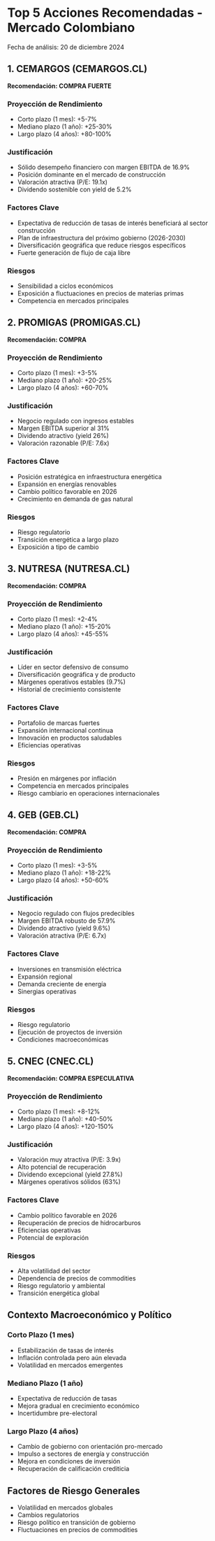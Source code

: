 # Top 5 Acciones Recomendadas - Mercado Colombiano
Fecha de análisis: 20 de diciembre 2024

## 1. CEMARGOS (CEMARGOS.CL)
**Recomendación: COMPRA FUERTE**

### Proyección de Rendimiento
- Corto plazo (1 mes): +5-7%
- Mediano plazo (1 año): +25-30%
- Largo plazo (4 años): +80-100%

### Justificación
- Sólido desempeño financiero con margen EBITDA de 16.9%
- Posición dominante en el mercado de construcción
- Valoración atractiva (P/E: 19.1x)
- Dividendo sostenible con yield de 5.2%

### Factores Clave
- Expectativa de reducción de tasas de interés beneficiará al sector construcción
- Plan de infraestructura del próximo gobierno (2026-2030)
- Diversificación geográfica que reduce riesgos específicos
- Fuerte generación de flujo de caja libre

### Riesgos
- Sensibilidad a ciclos económicos
- Exposición a fluctuaciones en precios de materias primas
- Competencia en mercados principales

## 2. PROMIGAS (PROMIGAS.CL)
**Recomendación: COMPRA**

### Proyección de Rendimiento
- Corto plazo (1 mes): +3-5%
- Mediano plazo (1 año): +20-25%
- Largo plazo (4 años): +60-70%

### Justificación
- Negocio regulado con ingresos estables
- Margen EBITDA superior al 31%
- Dividendo atractivo (yield 26%)
- Valoración razonable (P/E: 7.6x)

### Factores Clave
- Posición estratégica en infraestructura energética
- Expansión en energías renovables
- Cambio político favorable en 2026
- Crecimiento en demanda de gas natural

### Riesgos
- Riesgo regulatorio
- Transición energética a largo plazo
- Exposición a tipo de cambio

## 3. NUTRESA (NUTRESA.CL)
**Recomendación: COMPRA**

### Proyección de Rendimiento
- Corto plazo (1 mes): +2-4%
- Mediano plazo (1 año): +15-20%
- Largo plazo (4 años): +45-55%

### Justificación
- Líder en sector defensivo de consumo
- Diversificación geográfica y de producto
- Márgenes operativos estables (9.7%)
- Historial de crecimiento consistente

### Factores Clave
- Portafolio de marcas fuertes
- Expansión internacional continua
- Innovación en productos saludables
- Eficiencias operativas

### Riesgos
- Presión en márgenes por inflación
- Competencia en mercados principales
- Riesgo cambiario en operaciones internacionales

## 4. GEB (GEB.CL)
**Recomendación: COMPRA**

### Proyección de Rendimiento
- Corto plazo (1 mes): +3-5%
- Mediano plazo (1 año): +18-22%
- Largo plazo (4 años): +50-60%

### Justificación
- Negocio regulado con flujos predecibles
- Margen EBITDA robusto de 57.9%
- Dividendo atractivo (yield 9.6%)
- Valoración atractiva (P/E: 6.7x)

### Factores Clave
- Inversiones en transmisión eléctrica
- Expansión regional
- Demanda creciente de energía
- Sinergias operativas

### Riesgos
- Riesgo regulatorio
- Ejecución de proyectos de inversión
- Condiciones macroeconómicas

## 5. CNEC (CNEC.CL)
**Recomendación: COMPRA ESPECULATIVA**

### Proyección de Rendimiento
- Corto plazo (1 mes): +8-12%
- Mediano plazo (1 año): +40-50%
- Largo plazo (4 años): +120-150%

### Justificación
- Valoración muy atractiva (P/E: 3.9x)
- Alto potencial de recuperación
- Dividendo excepcional (yield 27.8%)
- Márgenes operativos sólidos (63%)

### Factores Clave
- Cambio político favorable en 2026
- Recuperación de precios de hidrocarburos
- Eficiencias operativas
- Potencial de exploración

### Riesgos
- Alta volatilidad del sector
- Dependencia de precios de commodities
- Riesgo regulatorio y ambiental
- Transición energética global

## Contexto Macroeconómico y Político

### Corto Plazo (1 mes)
- Estabilización de tasas de interés
- Inflación controlada pero aún elevada
- Volatilidad en mercados emergentes

### Mediano Plazo (1 año)
- Expectativa de reducción de tasas
- Mejora gradual en crecimiento económico
- Incertidumbre pre-electoral

### Largo Plazo (4 años)
- Cambio de gobierno con orientación pro-mercado
- Impulso a sectores de energía y construcción
- Mejora en condiciones de inversión
- Recuperación de calificación crediticia

## Factores de Riesgo Generales
- Volatilidad en mercados globales
- Cambios regulatorios
- Riesgo político en transición de gobierno
- Fluctuaciones en precios de commodities
